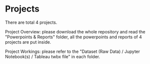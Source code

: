 # Projects

There are total 4 projects.  

Project Overview: please download the whole repository and read the "Powerpoints & Reports" folder, all the powerpoints and reports of 4 projects are put inside.  

Project Workings: please refer to the "Dataset (Raw Data) / Jupyter Notebook(s) / Tableau twbx file" in each folder. 
